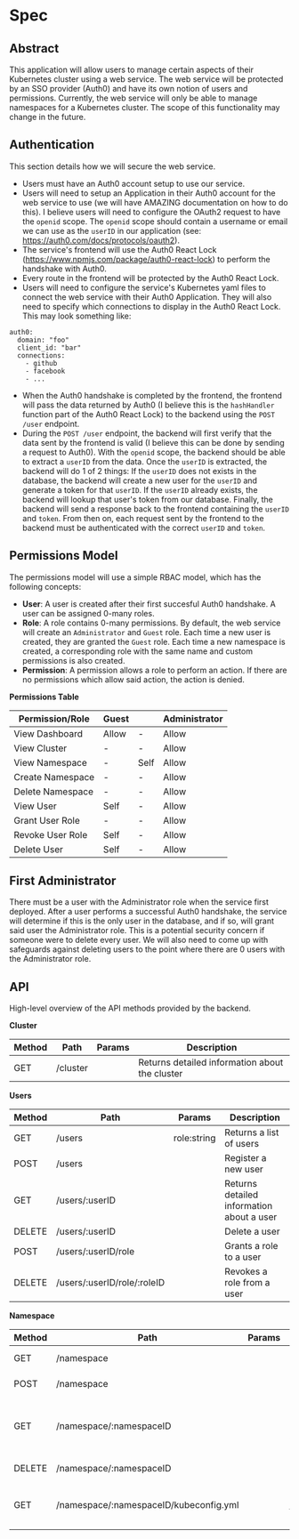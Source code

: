 # Spec

## Abstract
This application will allow users to manage certain aspects of their Kubernetes cluster using a web service. 
The web service will be protected by an SSO provider (Auth0) and have its own notion of users and permissions. 
Currently, the web service will only be able to manage namespaces for a Kubernetes cluster. 
The scope of this functionality may change in the future. 

## Authentication
This section details how we will secure the web service. 

* Users must have an Auth0 account setup to use our service.
* Users will need to setup an Application in their Auth0 account for the web service to use (we will have AMAZING documentation on how to do this). 
I believe users will need to configure the OAuth2 request to have the `openid` scope. 
The `openid` scope should contain a username or email we can use as the `userID` in our application (see: https://auth0.com/docs/protocols/oauth2).
* The service's frontend will use the Auth0 React Lock (https://www.npmjs.com/package/auth0-react-lock) to perform the handshake with Auth0. 
* Every route in the frontend will be protected by the Auth0 React Lock.
* Users will need to configure the service's Kubernetes yaml files to connect the web service with their Auth0 Application. They will also need to specify which connections to display in the Auth0 React Lock. 
This may look something like:
```
auth0:
  domain: "foo"
  client_id: "bar"
  connections:
    - github
    - facebook
    - ...
```
* When the Auth0 handshake is completed by the frontend, the frontend will pass the data returned by Auth0 (I believe this is the `hashHandler` function part of the Auth0 React Lock) to the backend using the `POST /user` endpoint. 
* During the `POST /user` endpoint, the backend will first verify that the data sent by the frontend is valid (I believe this can be done by sending a request to Auth0).
With the `openid` scope, the backend should be able to extract a `userID` from the data. 
Once the `userID` is extracted, the backend will do 1 of 2 things: If the `userID` does not exists in the database, the backend will create a new user for the `userID` and generate a token for that `userID`. If the `userID` already exists, the backend will lookup that user's token from our database. Finally, the backend will send a response back to the frontend containing the `userID` and `token`. From then on, each request sent by the frontend to the backend must be authenticated with the correct `userID` and `token`. 


## Permissions Model
The permissions model will use a simple RBAC model, which has the following concepts:
* **User**: A user is created after their first succesful Auth0 handshake.
A user can be assigned 0-many roles.
* **Role**: A role contains 0-many permissions. 
By default, the web service will create an `Administrator` and `Guest` role. 
Each time a new user is created, they are granted the `Guest` role. 
Each time a new namespace is created, a corresponding role with the same name and custom permissions is also created. 
* **Permission**: A permission allows a role to perform an action. 
If there are no permissions which allow said action, the action is denied. 


**Permissions Table**

| Permission/Role   | Guest     | <Namespace Role>     | Administrator | 
|-------------------|-----------|----------------------|---------------|
| View Dashboard    | Allow     | -                    | Allow         |
| View Cluster      | -         | -                    | Allow         |
| View Namespace    | -         | Self                 | Allow         |
| Create Namespace  | -         | -                    | Allow         |
| Delete Namespace  | -         | -                    | Allow         |
| View User         | Self      | -                    | Allow         |
| Grant User Role   | -         | -                    | Allow         |
| Revoke User Role  | Self      | -                    | Allow         |
| Delete User       | Self      | -                    | Allow         |


## First Administrator
There must be a user with the Administrator role when the service first deployed.
After a user performs a successful Auth0 handshake, the service will determine if 
this is the only user in the database, and if so, will grant said user the Administrator role.
This is a potential security concern if someone were to delete every user. 
We will also need to come up with safeguards against deleting users to the point where there are 0 users with the Administrator role. 

## API
High-level overview of the API methods provided by the backend. 

**Cluster**

| Method | Path     | Params | Description                                    |
|--------|----------|--------|------------------------------------------------|
| GET    | /cluster |        | Returns detailed information about the cluster |


**Users**

| Method | Path                        | Params      | Description                               |
|--------|-----------------------------|-------------|-------------------------------------------|
| GET    | /users                      | role:string | Returns a list of users                   |
| POST   | /users                      |             | Register a new user     |
| GET    | /users/:userID              |             | Returns detailed information about a user |
| DELETE    | /users/:userID           |             | Delete a user |
| POST   | /users/:userID/role         |             | Grants a role to a user                   |
| DELETE | /users/:userID/role/:roleID |             | Revokes a role from a user                |


**Namespace**

| Method | Path                                   | Params | Description                                            |
|--------|----------------------------------------|--------|--------------------------------------------------------|
| GET    | /namespace                             |        | Returns a list of namespaces                           |
| POST   | /namespace                             |        | Create a new namespace                                 |
| GET    | /namespace/:namespaceID                |        | Returns detailed information about a namespace |
| DELETE | /namespace/:namespaceID                |        | Delete a namespace                         |
| GET    | /namespace/:namespaceID/kubeconfig.yml |        | Returns a raw kubeconfig.yml for a namespace   |


